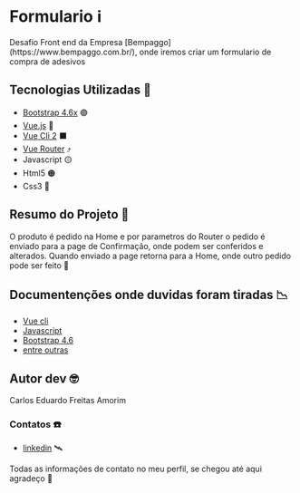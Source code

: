 <h1>Formulario ℹ️ </h1>



<p>Desafio Front end da Empresa [Bempaggo](https://www.bempaggo.com.br/), onde iremos criar um formulario de compra de adesivos</p>

<h2>Tecnologias Utilizadas 📂</h2>

- [Bootstrap 4.6x](https://getbootstrap.com/) 🟣
- [Vue.js](https://vuejs.org/)   📗
- [Vue Cli 2](https://cli.vuejs.org/#getting-started) ⬛
- [Vue Router](https://router.vuejs.org/) ⤴️
- Javascript 🟡
- Html5 🟠
- Css3  🔵

<h2>Resumo do Projeto 📖 </h2>

<p>O produto é pedido na Home e por parametros do Router o pedido é enviado para a page de Confirmação, onde podem ser conferidos e alterados. Quando enviado a page retorna para a Home, onde outro pedido pode ser feito 🚀 </p>

<h2>Documentenções onde duvidas foram tiradas 📉 </h2>

- [Vue cli](https://cli.vuejs.org/guide/)
- [Javascript](https://www.w3schools.com/)
- [Bootstrap 4.6](https://getbootstrap.com/docs/5.1/getting-started/introduction/)
- [entre outras](https://stackoverflow.com/)


<h2>Autor dev 🤓</h2>

<p>Carlos Eduardo Freitas Amorim</p>

<h3>Contatos ☎️</h3>

- [linkedin](https://www.linkedin.com/in/carlos-eduardo-freitas-amorim-13102719b/) 🛰️

<p>Todas as informações de contato no meu perfil, se chegou até aqui agradeço 🥰 </p>





